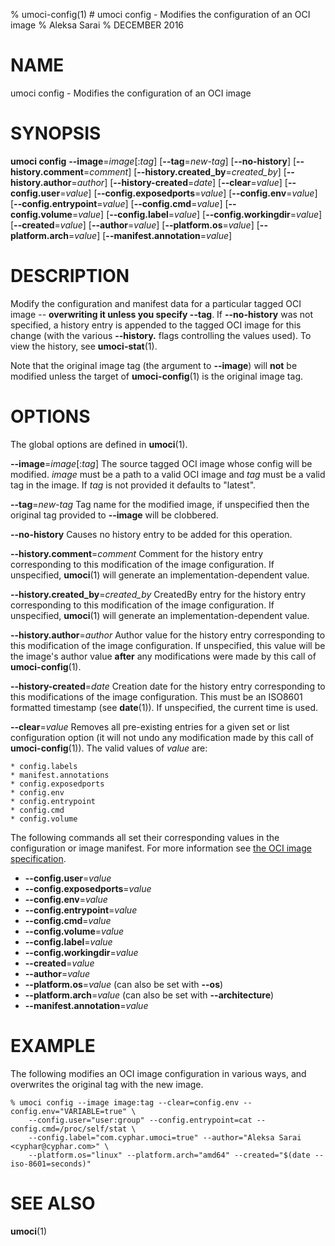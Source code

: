% umoci-config(1) # umoci config - Modifies the configuration of an OCI image
% Aleksa Sarai
% DECEMBER 2016
# NAME
umoci config - Modifies the configuration of an OCI image

# SYNOPSIS
**umoci config**
**--image**=*image*[:*tag*]
[**--tag**=*new-tag*]
[**--no-history**]
[**--history.comment**=*comment*]
[**--history.created_by**=*created_by*]
[**--history.author**=*author*]
[**--history-created**=*date*]
[**--clear**=*value*]
[**--config.user**=*value*]
[**--config.exposedports**=*value*]
[**--config.env**=*value*]
[**--config.entrypoint**=*value*]
[**--config.cmd**=*value*]
[**--config.volume**=*value*]
[**--config.label**=*value*]
[**--config.workingdir**=*value*]
[**--created**=*value*]
[**--author**=*value*]
[**--platform.os**=*value*]
[**--platform.arch**=*value*]
[**--manifest.annotation**=*value*]

# DESCRIPTION
Modify the configuration and manifest data for a particular tagged OCI image --
**overwriting it unless you specify --tag**. If **--no-history** was not
specified, a history entry is appended to the tagged OCI image for this change
(with the various **--history.** flags controlling the values used). To view
the history, see **umoci-stat**(1).

Note that the original image tag (the argument to **--image**) will **not** be
modified unless the target of **umoci-config**(1) is the original image tag.

# OPTIONS
The global options are defined in **umoci**(1).

**--image**=*image*[:*tag*]
  The source tagged OCI image whose config will be modified. *image* must be
  a path to a valid OCI image and *tag* must be a valid tag in the image. If
  *tag* is not provided it defaults to "latest".

**--tag**=*new-tag*
  Tag name for the modified image, if unspecified then the original tag
  provided to **--image** will be clobbered.

**--no-history**
  Causes no history entry to be added for this operation.

**--history.comment**=*comment*
  Comment for the history entry corresponding to this modification of the image
  configuration. If unspecified, **umoci**(1) will generate an
  implementation-dependent value.

**--history.created_by**=*created_by*
  CreatedBy entry for the history entry corresponding to this modification of
  the image configuration. If unspecified, **umoci**(1) will generate an
  implementation-dependent value.

**--history.author**=*author*
  Author value for the history entry corresponding to this modification of the
  image configuration. If unspecified, this value will be the image's author
  value **after** any modifications were made by this call of
  **umoci-config**(1).

**--history-created**=*date*
  Creation date for the history entry corresponding to this modifications of
  the image configuration. This must be an ISO8601 formatted timestamp (see
  **date**(1)). If unspecified, the current time is used.

**--clear**=*value*
  Removes all pre-existing entries for a given set or list configuration option
  (it will not undo any modification made by this call of **umoci-config**(1)).
  The valid values of *value* are:

    * config.labels
    * manifest.annotations
    * config.exposedports
    * config.env
    * config.entrypoint
    * config.cmd
    * config.volume

The following commands all set their corresponding values in the configuration
or image manifest. For more information see [the OCI image specification][1].

* **--config.user**=*value*
* **--config.exposedports**=*value*
* **--config.env**=*value*
* **--config.entrypoint**=*value*
* **--config.cmd**=*value*
* **--config.volume**=*value*
* **--config.label**=*value*
* **--config.workingdir**=*value*
* **--created**=*value*
* **--author**=*value*
* **--platform.os**=*value* (can also be set with **--os**)
* **--platform.arch**=*value* (can also be set with **--architecture**)
* **--manifest.annotation**=*value*

# EXAMPLE

The following modifies an OCI image configuration in various ways, and
overwrites the original tag with the new image.

```
% umoci config --image image:tag --clear=config.env --config.env="VARIABLE=true" \
	--config.user="user:group" --config.entrypoint=cat --config.cmd=/proc/self/stat \
	--config.label="com.cyphar.umoci=true" --author="Aleksa Sarai <cyphar@cyphar.com>" \
	--platform.os="linux" --platform.arch="amd64" --created="$(date --iso-8601=seconds)"
```

# SEE ALSO
**umoci**(1)

[1]: https://github.com/opencontainers/image-spec
